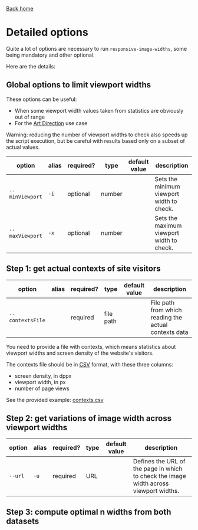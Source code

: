 [Back home](/)

# Detailed options

Quite a lot of options are necessary to run `responsive-image-widths`, some being mandatory and other optional.

Here are the details:

## Global options to limit viewport widths

These options can be useful:

- When some viewport width values taken from statistics are obviously out of range
- For the [Art Direction](/responsive-image-widths/art-direction.html) use case

<aside class="warning">
Warning: reducing the number of viewport widths to check also speeds up the script execution, but be careful with results based only on a subset of actual values.
</aside>

| option          | alias | required? | type   | default value | description                               |
| --------------- | ----- | --------- | ------ | ------------- | ----------------------------------------- |
| `--minViewport` | `-i`  | optional  | number |               | Sets the minimum viewport width to check. |
| `--maxViewport` | `-x`  | optional  | number |               | Sets the maximum viewport width to check. |

## Step 1: get actual contexts of site visitors

| option           | alias | required? | type      | default value | description                                           |
| ---------------- | ----- | --------- | --------- | ------------- | ----------------------------------------------------- |
| `--contextsFile` |       | required  | file path |               | File path from which reading the actual contexts data |

You need to provide a file with contexts, which means statistics about viewport widths and screen density of the website's visitors.

The contexts file should be in [<abbr title="Coma-Separated Values">CSV</abbr>](https://en.wikipedia.org/wiki/Comma-separated_values) format, with these three columns:

- screen density, in dppx
- viewport width, in px
- number of page views

See the provided example: [contexts.csv](https://github.com/cleverage/responsive-image-widths/blob/master/examples/simple/contexts.csv)

## Step 2: get variations of image width across viewport widths

| option  | alias | required? | type | default value | description                                                                           |
| ------- | ----- | --------- | ---- | ------------- | ------------------------------------------------------------------------------------- |
| `--url` | `-u`  | required  | URL  |               | Defines the URL of the page in which to check the image width across viewport widths. |

## Step 3: compute optimal n widths from both datasets
